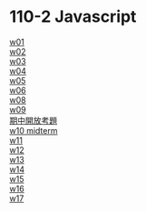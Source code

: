 # 110-2 Javascript

[w01](https://github.com/vincent20011128/110-2-Javascript/blob/main/w01/w01_39.md)<br>
[w02](https://github.com/vincent20011128/110-2-Javascript/blob/main/w02/w01_39.md)<br>
[w03](https://github.com/vincent20011128/110-2-Javascript/blob/main/w03/counter_starter_210410139/w03.md)<br>
[w04](https://github.com/vincent20011128/110-2-Javascript/blob/main/w04/menu-starter-210410139/w04.md)<br>
[w05](https://github.com/vincent20011128/110-2-Javascript/blob/main/w05/%E9%99%A3%E5%88%97/%E7%94%98%E8%8B%A6%E8%AB%87.md)<br>
[w06](https://github.com/vincent20011128/110-2-Javascript/blob/main/w06/md/.md.pdf)<br>
[w08](https://github.com/vincent20011128/110-2-Javascript/tree/main/w08/md)<br>
[w09](https://github.com/vincent20011128/110-2-Javascript/tree/main/w09)<br>
[期中開放考題](https://github.com/vincent20011128/110-2-Javascript/blob/main/%E6%9C%9F%E4%B8%AD%E8%80%83%E9%96%8B%E6%94%BE%E9%A1%8C/hw02_omnifood_210410139/md/readme..md)<br>
[w10 midterm](https://github.com/vincent20011128/110-2-Javascript/tree/main/midterm_210410139)<br>
[w11](https://github.com/vincent20011128/110-2-Javascript/blob/main/w11/sidebar-starter/w11.md)<br>
[w12](https://github.com/vincent20011128/110-2-Javascript/blob/main/w12/md/w12_210410139.md)<br>
[w13](https://github.com/vincent20011128/110-2-Javascript/blob/main/w13/w13_210410139.md)<br>
[w14](https://github.com/vincent20011128/110-2-Javascript/blob/main/w14/w14_210410139.md)<br>
[w15](https://github.com/vincent20011128/110-2-Javascript/blob/main/w15/w15_210410139.md)<br>
[w16](https://github.com/vincent20011128/110-2-Javascript/blob/main/w15/w16_210410139.md)<br>
[w17](https://github.com/vincent20011128/110-2-Javascript/blob/main/w15/w17_210410139.md)<br>

